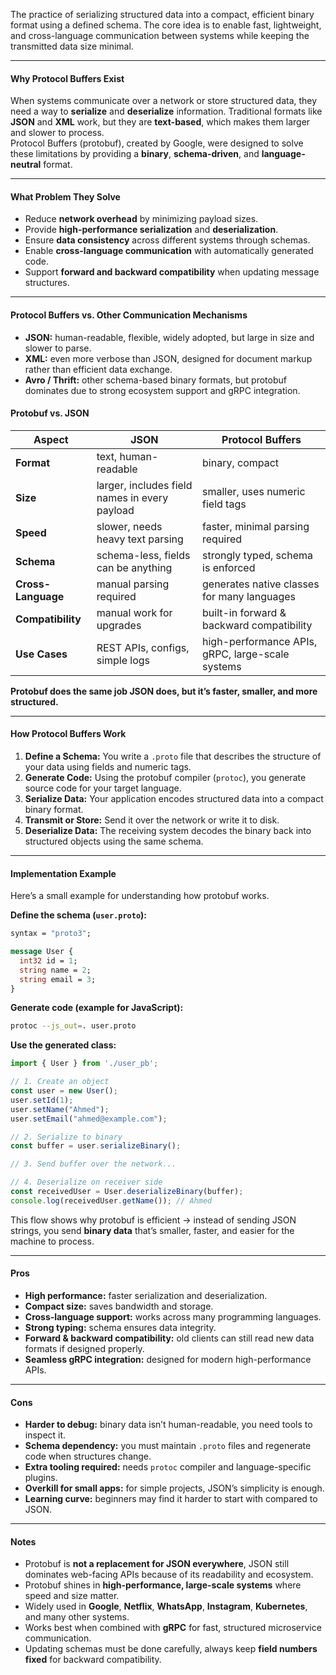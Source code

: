The practice of serializing structured data into a compact, efficient binary format using a defined schema. The core idea is to enable fast, lightweight, and cross-language communication between systems while keeping the transmitted data size minimal.

<hr class="hr-light" />

#### **Why Protocol Buffers Exist**

When systems communicate over a network or store structured data, they need a way to **serialize** and **deserialize** information. Traditional formats like **JSON** and **XML** work, but they are **text-based**, which makes them larger and slower to process.  
Protocol Buffers (protobuf), created by Google, were designed to solve these limitations by providing a **binary**, **schema-driven**, and **language-neutral** format.

<hr class="hr-light" />

#### **What Problem They Solve**
- Reduce **network overhead** by minimizing payload sizes.
- Provide **high-performance serialization** and **deserialization**.
- Ensure **data consistency** across different systems through schemas.
- Enable **cross-language communication** with automatically generated code.
- Support **forward and backward compatibility** when updating message structures.

<hr class="hr-light" />

#### **Protocol Buffers vs. Other Communication Mechanisms**
- **JSON:** human-readable, flexible, widely adopted, but large in size and slower to parse.
- **XML:** even more verbose than JSON, designed for document markup rather than efficient data exchange.
- **Avro / Thrift:** other schema-based binary formats, but protobuf dominates due to strong ecosystem support and gRPC integration.

#### Protobuf vs. JSON

|**Aspect**|**JSON**|**Protocol Buffers**|
|---|---|---|
|**Format**|text, human-readable|binary, compact|
|**Size**|larger, includes field names in every payload|smaller, uses numeric field tags|
|**Speed**|slower, needs heavy text parsing|faster, minimal parsing required|
|**Schema**|schema-less, fields can be anything|strongly typed, schema is enforced|
|**Cross-Language**|manual parsing required|generates native classes for many languages|
|**Compatibility**|manual work for upgrades|built-in forward & backward compatibility|
|**Use Cases**|REST APIs, configs, simple logs|high-performance APIs, gRPC, large-scale systems|

**Protobuf does the same job JSON does, but it’s faster, smaller, and more structured.**

---

#### **How Protocol Buffers Work**
1. **Define a Schema:** You write a `.proto` file that describes the structure of your data using fields and numeric tags.
2. **Generate Code:** Using the protobuf compiler (`protoc`), you generate source code for your target language.
3. **Serialize Data:** Your application encodes structured data into a compact binary format.
4. **Transmit or Store:** Send it over the network or write it to disk.
5. **Deserialize Data:** The receiving system decodes the binary back into structured objects using the same schema.

<hr class="hr-light" />

#### **Implementation Example**
Here’s a small example for understanding how protobuf works.

**Define the schema (`user.proto`):**
```proto
syntax = "proto3";

message User {
  int32 id = 1;
  string name = 2;
  string email = 3;
}
```

**Generate code (example for JavaScript):**
```bash
protoc --js_out=. user.proto
```

**Use the generated class:**
```javascript
import { User } from './user_pb';

// 1. Create an object
const user = new User();
user.setId(1);
user.setName("Ahmed");
user.setEmail("ahmed@example.com");

// 2. Serialize to binary
const buffer = user.serializeBinary();

// 3. Send buffer over the network...

// 4. Deserialize on receiver side
const receivedUser = User.deserializeBinary(buffer);
console.log(receivedUser.getName()); // Ahmed
```

This flow shows why protobuf is efficient → instead of sending JSON strings, you send **binary data** that’s smaller, faster, and easier for the machine to process.

---

#### **Pros**
- **High performance:** faster serialization and deserialization.
- **Compact size:** saves bandwidth and storage.
- **Cross-language support:** works across many programming languages.
- **Strong typing:** schema ensures data integrity.
- **Forward & backward compatibility:** old clients can still read new data formats if designed properly.
- **Seamless gRPC integration:** designed for modern high-performance APIs.

<hr class="hr-light" />

#### **Cons**
- **Harder to debug:** binary data isn’t human-readable, you need tools to inspect it.
- **Schema dependency:** you must maintain `.proto` files and regenerate code when structures change.
- **Extra tooling required:** needs `protoc` compiler and language-specific plugins.
- **Overkill for small apps:** for simple projects, JSON’s simplicity is enough.
- **Learning curve:** beginners may find it harder to start with compared to JSON.

<hr class="hr-light" />

#### **Notes**
- Protobuf is **not a replacement for JSON everywhere**, JSON still dominates web-facing APIs because of its readability and ecosystem.
- Protobuf shines in **high-performance, large-scale systems** where speed and size matter.
- Widely used in **Google**, **Netflix**, **WhatsApp**, **Instagram**, **Kubernetes**, and many other systems.
- Works best when combined with **gRPC** for fast, structured microservice communication.
- Updating schemas must be done carefully, always keep **field numbers fixed** for backward compatibility.